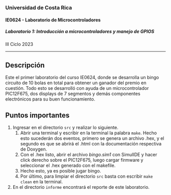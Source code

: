 ### Universidad de Costa Rica
#### IE0624 - Laboratorio de Microcontroladores
##### Laboratorio 1: Introducción a microcontroladores y manejo de GPIOS

III Ciclo 2023

---
## Descripción
Este el primer laboratorio del curso IE0624, donde se desarrolla un bingo circuito de 10 bolas en total para obtener un ganador del premio en cuestión. Todo esto se desarrolló con ayuda de un microcontrolador PIC12F675, dos displays de 7 segmentos y demás componentes electrónicos para su buen funcionamiento.
## Puntos importantes
1. Ingresar en el directorio `src` y realizar lo siguiente.
   1. Abrir una terminal y escribir en la terminal la palabra `make`. Hecho esto sucederán dos eventos, primero se genera un archivo .hex, y el segundo es que se abrirá el .html con la documentación respectiva de Doxygen.
   2. Con el .hex listo, abrir el archivo *bingo.sim1* con SimulIDE y hacer click derecho sobre el PIC12F675, luego cargar firmware y seleccionar el .hex generado con el makefile.
   3. Hecho esto, ya es posible jugar bingo.
   4. Por último, para limpiar el directorio `src` basta con escribir `make clean` en la terminal.
2. En el directorio `informe` encontrará el reporte de este laboratorio.